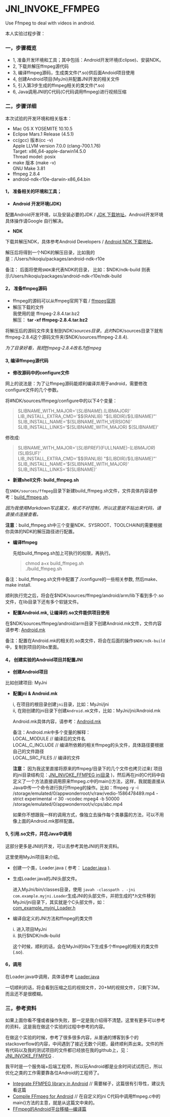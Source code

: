 # JNI_INVOKE_FFMPEG

Use Ffmpeg to deal with videos in android.

本人实验过程步骤：

### 一，步骤概览

 - 1, 准备开发环境和工具；其中包括：Android开发环境(Eclipse)、安装NDK。
 - 2, 下载并解压ffmpeg源代码
 - 3, 编译ffmpeg源码，生成类文件(*.so)供后面Andoid项目使用
 - 4, 创建Android项目(MyJni)并配置JNI开发的相关文件
 - 5, 引入第3步生成的ffmpeg相关的类文件(*.so)
 - 6, Java调用JNI的C代码(C代码调用ffmpeg)进行视频压缩  
 
### 二，步骤详细

本次试验的开发环境和相关版本：

 - Mac OS X YOSEMITE 10.10.5
 - Eclipse Mars.1 Release (4.5.1)
 - cc(gcc) 版本(cc -v)  
    Apple LLVM version 7.0.0 (clang-700.1.76)  
    Target: x86_64-apple-darwin14.5.0  
    Thread model: posix  
 - make 版本 (make -v)  
 	GNU Make 3.81
 - ffmpeg 2.8.4
 - android-ndk-r10e-darwin-x86_64.bin
 
#### 1， 准备相关的环境和工具；

 - **Android 开发环境(JDK)**

配置Android开发环境，以及安装必要的JDK / [JDK 下载地址](http://developer.android.com/sdk/index.html)。Android开发环境具体操作请Google 自行解决。

 - **NDK**

下载并解压NDK，具体参考Android Developers / [Android NDK 下载地址](http://developer.android.com/tools/sdk/ndk/index.html)。

解压后将得到一个NDK的解压目录，比如我的是：/Users/hikoqiu/packages/android-ndk-r10e  

备注： 后面将使用`$NDK`来代表NDK的目录， 比如：$NDK/ndk-build 则表示/Users/hikoqiu/packages/android-ndk-r10e/ndk-build

#### 2， 准备ffmpeg源码

 - ffmpeg的源码可以从ffmpeg官网下载 / [ffmpeg官网](http://www.ffmpeg.org/download.html)
 - 解压下载的文件  
   我使用的是 ffmpeg-2.8.4.tar.bz2  
   解压： **tar -xf ffmpeg-2.8.4.tar.bz2**
   
将解压后的源码文件夹复制到$NDK/sources目录，此时$NDK/sources目录下就有ffmpeg-2.8.4这个源码文件夹($NDK/sources/ffmpeg-2.8.4).  

*为了目录好看，我把ffmpeg-2.8.4改名为ffmpeg*

#### 3, 编译ffmpeg源代码

 - **修改源码中的configure文件**
 
 网上的说法是：为了让ffmpeg源码能顺利编译并用于android，需要修改configure文件的几个参数。
 
 将#NDK/sources/ffmpeg/configure中的以下4个变量：

> SLIBNAME_WITH_MAJOR='$(SLIBNAME).$(LIBMAJOR)'  
> LIB_INSTALL_EXTRA_CMD='$$(RANLIB) "$(LIBDIR)/$(LIBNAME)"'  
> SLIB_INSTALL_NAME='$(SLIBNAME_WITH_VERSION)'  
> SLIB_INSTALL_LINKS='$(SLIBNAME_WITH_MAJOR) $(SLIBNAME)'  

修改成:

> SLIBNAME_WITH_MAJOR='$(SLIBPREF)$(FULLNAME)-$(LIBMAJOR)$(SLIBSUF)'  
> LIB_INSTALL_EXTRA_CMD='$$(RANLIB) "$(LIBDIR)/$(LIBNAME)"'  
> SLIB_INSTALL_NAME='$(SLIBNAME_WITH_MAJOR)'  
> SLIB_INSTALL_LINKS='$(SLIBNAME)'  


 - **新建shell文件: build_ffmpeg.sh**  
  
  在`$NDK/sources/ffmpeg`目录下新建build_ffmpeg.sh文件，文件具体内容请参考：[build_ffmpeg.sh](https://github.com/HikoQiu/JNI_INVOKE_FFMPEG/blob/master/scripts/build_ffmpeg.sh).  
  
  *因为我使用Markdown写这篇文，格式不好控制，所以这里就不贴出来代码，请直接点连接查看。*
   
   **注意**：build_ffmpeg.sh中三个变量NDK、SYSROOT、TOOLCHAIN的需要根据你具体的NDK的解压路径进行配置。


 - **编译ffmpeg**
 
   先给build_ffmpeg.sh加上可执行的权限，再执行。
   
   > chmod a+x build_ffmpeg.sh  
   > ./build_ffmpeg.sh

备注：build_ffmpeg.sh文件中配置了./configure的一些相关参数, 然后make、make install.

顺利执行完之后，将会在$NDK/sources/ffmpeg/android/arm/lib下看到多个.so文件，在lib目录下还有多个软链文件。


 - **配置Android.mk, 让编译的.so文件能供项目使用**

在$NDK/sources/ffmpeg/android/arm目录下创建Android.mk文件，文件内容请参考: [Android.mk](https://github.com/HikoQiu/JNI_INVOKE_FFMPEG/blob/master/scripts/arm/Android.mk)  

备注：配置在Android.mk的相关的.so类文件，将会在后面的操作`$NDK/ndk-build`中，复制到项目的libs里面。

#### 4， 创建实验的Android项目并配置JNI

 - **创建Android项目**
 
 比如创建项目: MyJni
 
 - **配置jni & Android.mk**
  
    i, 在项目的根目录创建`jni`目录，比如：MyJni/jni  
    ii, 在刚创建的jni目录下创建`Android.mk`文件，比如：MyJni/jni/Android.mk  
    
    Android.mk具体内容，请参考：[Android.mk](https://github.com/HikoQiu/JNI_INVOKE_FFMPEG/blob/master/scripts/jni/Android.mk)  
    
    备注：Android.mk中多个变量的解释：  
         LOCAL_MODULE // 编译后的文件名  
         LOCAL_C_INCLUDE // 编译所依赖的相关ffmpeg的头文件，具体路径要根据自己的文件路径  
         LOCAL_SRC_FILES // 编译的文件
         
    **注意：** 因为我这里直接将原来的ffmpeg/目录下的几个文件也拷贝过来( 项目的jni目录结构见：[JNI_INVOKE_FFMPEG jni目录](https://github.com/HikoQiu/JNI_INVOKE_FFMPEG/tree/master/jni) )，然后再在jni的C代码中自定义了一个方法直接调用原来ffmpeg.c中的main()方法，这样，我就能直接从Java中传一个命令进行执行ffmpeg的操作。比如：ffmpeg -y -i /storage/emulated/0/appwonderroot/v/raw/vedio-1586478489.mp4 -strict experimental -r 30 -vcodec mpeg4 -b 50000 /storage/emulated/0/appwonderroot/v/cps/abc.mp4  
    
    如果你不想跟我一样的调用方式，像独立去操作每个类暴露的方法，可以不用像上面的Android.mk那样配置。
    
#### 5, 引用.so文件，并在Java中调用

这部分更多是JNI的开发，可以去参考其他JNI的开发资料。


这里使用MyJni项目来介绍。

 - 创建一个类，Loader.java ( 参考： [Loader.java](https://github.com/HikoQiu/JNI_INVOKE_FFMPEG/blob/master/src/com/example/myjni/Loader.java) ).
 
 - 生成Loader.java的JNI头部文件。  
    
   进入MyJni/bin/classes目录，使用 `javah -classpath . -jni com.example.myjni.Loader`生成JNI的头部文件，并把生成的*.h文件移到MyJni/jni目录下，其实就是个C头部文件，如：[com_example_myjni_Loader.h](https://github.com/HikoQiu/JNI_INVOKE_FFMPEG/blob/master/jni/com_example_myjni_Loader.h)
   
 - 编译自定义的JNI方法和ffmpeg的类文件
 
   i. 进入项目MyJni  
   ii. 执行$NDK/ndk-build
   
   这个时候，顺利的话，会在MyJni的libs下生成多个ffmpeg的相关的类文件(.so).
   
#### 6，调用

在Loader.java中调用，具体请参考 [Loader.java](https://github.com/HikoQiu/JNI_INVOKE_FFMPEG/blob/master/src/com/example/myjni/Loader.java)

一切顺利的话，将会看到压缩之后的视频文件，20+M的视频文件，只剩下3M，而且还不是很模糊。


### 三，参考资料


如果上面你看不懂或者操作失败，那一定是我介绍得不清楚。这里有更多可以参考的资料，这是我在做这个实验的过程中参考的内容。

在做这个实验的时候，参考了很多很多内容，从普通的博客到多个的stackoverflow的内容，中间遇到了接近无数个问题，最终顺利弄出来。文件的所有代码以及我的测试项目的文件都已经放在我的github上，见：[JNI_INVOKE_FFMPEG](https://github.com/HikoQiu/JNI_INVOKE_FFMPEG) .

我平时是一个服务端+后端工程师，所以玩Android都是业余时间试试而已，所以优化之类的工作需要靠各位Android的工程师了。

 - [Integrate FFMPEG library in Android](http://ffmpeg-android.blogspot.com/) // 需要梯子，这篇很有引导性，建议先看这篇  
 - [Compile FFmpeg for Android](http://enoent.fr/blog/2014/06/20/compile-ffmpeg-for-android/)  // 在自定义的jni C代码中调用ffmpeg.c中的main()方法的主意，就是从这篇文中来的。  
 - [ FFmpeg的Android平台移植—编译篇](http://blog.csdn.net/gobitan/article/details/22750719)
   

